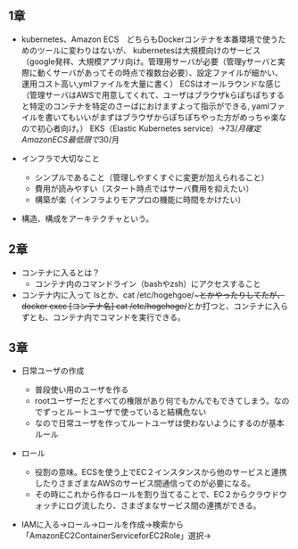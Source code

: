 ## 1章
- kubernetes、Amazon ECS　どちらもDockerコンテナを本番環境で使うためのツールに変わりはないが、
kubernetesは大規模向けのサービス（google発祥、大規模アプリ向け。管理用サーバが必要（管理yサーバと実際に動くサーバがあってその時点で複数台必要）、設定ファイルが細かい、運用コスト高い,ymlファイルを大量に書く）
ECSはオールラウンドな感じ（管理サーバはAWSで用意してくれて、ユーザはブラウザkらぽちぽちすると特定のコンテナを特定のさーばにおけますよって指示ができる, yamlファイルを書いてもいいがまずはブラウザからぽちぽちやった方がめっちゃ楽なので初心者向け。）
EKS（Elastic Kubernetes service）→$73/月確定
Amazon ECS 最低限で$30/月

- インフラで大切なこと
  - シンプルであること（管理しやすくすぐに変更が加えられること）
  - 費用が読みやすい（スタート時点ではサーバ費用を抑えたい）
  - 構築が楽（インフラよりモアプロの機能に時間をかけたい）


- 構造、構成をアーキテクチャという。


## 2章
- コンテナに入るとは？
  - コンテナ内のコマンドライン（bashやzsh）にアクセスすること
- コンテナ内に入って lsとか、cat /etc/hogehgoe/~~~とかやったりしてたが、
docker exec [コンテナ名] cat /etc/hogehoge/~~とか打つと、コンテナに入らずとも、コンテナ内でコマンドを実行できる。

## 3章
- 日常ユーザの作成
  - 普段使い用のユーザを作る
  - rootユーザーだとすべての権限があり何でもかんでもできてしまう。なのでずっとルートユーザで使っていると結構危ない
  - なので日常ユーザを作ってルートユーザは使わないようにするのが基本ルール

- ロール
  - 役割の意味。ECSを使う上でEC２インスタンスから他のサービスと連携したりさまざまなAWSのサービス間通信ってのが必要になる。
  - その時にこれから作るロールを割り当てることで、EC２からクラウドウォッチにログ流したり、さまざまなサービス間の連携ができる。

- IAMに入る→ロール→ロールを作成→検索から「AmazonEC2ContainerServiceforEC2Role」選択→
